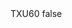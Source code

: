 <?xml version="1.0" encoding="UTF-8"?>
<CustomMetadata xmlns="http://soap.sforce.com/2006/04/metadata">
    <label>TXU60</label>
    <protected>false</protected>
</CustomMetadata>
